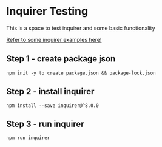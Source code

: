 # Inquirer Testing 

This is a space to test inquirer and some basic functionality 

[Refer to some inquirer examples here!](https://github.com/SBoudrias/Inquirer.js/tree/master/packages/inquirer/examples)

## Step 1 - create package json

```
npm init -y to create package.json && package-lock.json

```

## Step 2 - install inquirer

```
npm install --save inquirer@^8.0.0
```

## Step 3 - run inquirer 

```
npm run inquirer 
```
